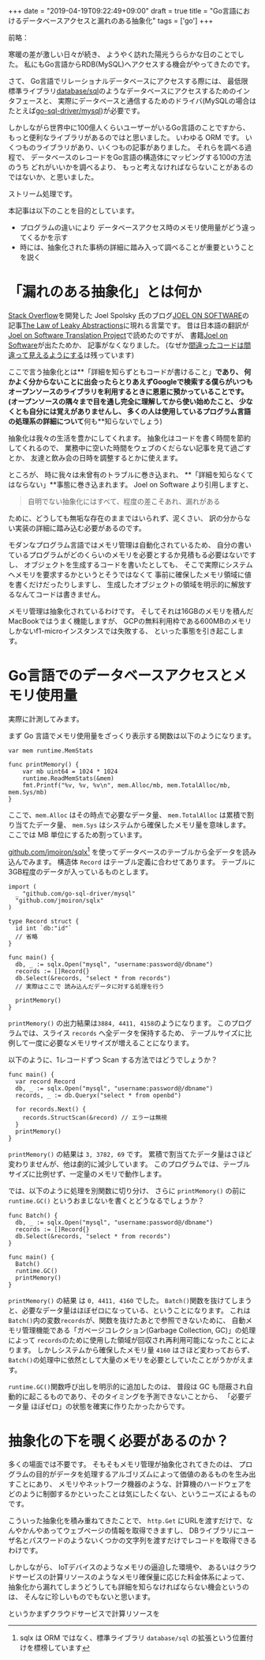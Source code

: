 +++
date = "2019-04-19T09:22:49+09:00"
draft = true
title = "Go言語におけるデータベースアクセスと漏れのある抽象化"
tags = ['go']
+++

前略：

寒暖の差が激しい日々が続き、
ようやく訪れた陽光うららかな日のことでした。
私にもGo言語からRDB(MySQL)へアクセスする機会がやってきたのです。

さて、
Go言語でリレーショナルデータベースにアクセスする際には、
最低限
標準ライブラリ[database/sql](https://golang.org/pkg/database/sql/)のようなデータベースにアクセスするためのインタフェースと、
実際にデータベースと通信するためのドライバ(MySQLの場合はたとえば[go-sql-driver/mysql](https://github.com/go-sql-driver/mysql))が必要です。

しかしながら世界中に100億人くらいユーザーがいるGo言語のことですから、
もっと便利なライブラリがあるのではと思いました。
いわゆる ORM です。
いくつものライブラリがあり、いくつもの記事がありました。
それらを調べる過程で、
データベースのレコードをGo言語の構造体にマッピングする100の方法のうち
どれがいいかを調べるより、
もっと考えなければならないことがあるのではないか、と思いました。

ストリーム処理です。

本記事は以下のことを目的としています。

- プログラムの違いにより データベースアクセス時のメモリ使用量がどう違ってくるかを示す
- 時には、抽象化された事柄の詳細に踏み入って調べることが重要ということを説く

<!--more-->

# 「漏れのある抽象化」とは何か

[Stack Overflow](https://stackoverflow.com/)を開発した Joel Spolsky 氏のブログ[JOEL ON SOFTWARE](https://www.joelonsoftware.com/)の
記事[The Law of Leaky Abstractions](https://www.joelonsoftware.com/2002/11/11/the-law-of-leaky-abstractions/)に現れる言葉です。
昔は日本語の翻訳が[Joel on Software Translation Project](http://local.joelonsoftware.com/wiki/Main_Page)で読めたのですが、
書籍[Joel on Software](https://www.amazon.co.jp/Joel-Software-Spolsky/dp/4274066304)が出たためか、
記事がなくなりました。
(なぜか[間違ったコードは間違って見えるようにする](http://local.joelonsoftware.com/wiki/%E9%96%93%E9%81%95%E3%81%A3%E3%81%9F%E3%82%B3%E3%83%BC%E3%83%89%E3%81%AF%E9%96%93%E9%81%95%E3%81%A3%E3%81%A6%E8%A6%8B%E3%81%88%E3%82%8B%E3%82%88%E3%81%86%E3%81%AB%E3%81%99%E3%82%8B)は残っています)

ここで言う抽象化とは**「詳細を知らずともコードが書けること」**であり、
何かよく分からないことに出会ったらとりあえずGoogleで検索する僕らがいつも
オープンソースのライブラリを利用するときに恩恵に預かっていることです。
(オープンソースの隅々まで目を通し完全に理解してから使い始めたこと、
少なくとも自分には覚えがありませんし、
多くの人は使用しているプログラム言語の処理系の詳細について**何も**知らないでしょう)

抽象化は我々の生活を豊かにしてくれます。
抽象化はコードを書く時間を節約してくれるので、
業務中に空いた時間をウェブのくだらない記事を見て過ごすとか、
友達と飲み会の日時を調整するとかに使えます。

ところが、
時に我々は未曾有のトラブルに巻き込まれ、
**「詳細を知らなくてはならない」**事態に巻き込まれます。
Joel on Software より引用しますと、

> 自明でない抽象化にはすべて、程度の差こそあれ、漏れがある

ために、どうしても無垢な存在のままではいられず、泥くさい、
訳の分からない実装の詳細に踏み込む必要があるのです。

モダンなプログラム言語ではメモリ管理は自動化されているため、
自分の書いているプログラムがどのくらいのメモリを必要とするか見積もる必要はないですし、
オブジェクトを生成するコードを書いたとしても、
そこで実際にシステムへメモリを要求するかというとそうではなくて
事前に確保したメモリ領域に値を書くだけだったりしますし、
生成したオブジェクトの領域を明示的に解放するなんてコードは書きません。

メモリ管理は抽象化されているわけです。
そしてそれは16GBのメモリを積んだMacBookではうまく機能しますが、
GCPの無料利用枠である600MBのメモリしかないf1-microインスタンスでは失敗する、
といった事態を引き起こします。


# Go言語でのデータベースアクセスとメモリ使用量

実際に計測してみます。

まず Go 言語でメモリ使用量をざっくり表示する関数は以下のようになります。

```
var mem runtime.MemStats

func printMemory() {
	var mb uint64 = 1024 * 1024
	runtime.ReadMemStats(&mem)
	fmt.Printf("%v, %v, %v\n", mem.Alloc/mb, mem.TotalAlloc/mb, mem.Sys/mb)
}
```

ここで、`mem.Alloc` はその時点で必要なデータ量、
`mem.TotalAlloc` は累積で割り当てたデータ量、
`mem.Sys` はシステムから確保したメモリ量を意味します。
ここでは MB 単位にするため割っています。

[github.com/jmoiron/sqlx](https://github.com/jmoiron/sqlx)[^1] を使ってデータベースのテーブルから全データを読み込んでみます。
構造体 `Record` はテーブル定義に合わせてあります。
テーブルに3GB程度のデータが入っているものとします。

```
import (
  _ "github.com/go-sql-driver/mysql"
  "github.com/jmoiron/sqlx"
)

type Record struct {
  id int `db:"id"`
  // 省略
}

func main() {
  db, _ := sqlx.Open("mysql", "username:password@/dbname")
  records := []Record{}
  db.Select(&records, "select * from records")
  // 実際はここで 読み込んだデータに対する処理を行う

  printMemory()
}
```

`printMemory()` の出力結果は`3884, 4411, 4158`のようになります。
このプログラムでは、スライス `records` へ全データを保持するため、
テーブルサイズに比例して一度に必要なメモリサイズが増えることになります。

以下のように、1レコードずつ Scan する方法ではどうでしょうか？

```
func main() {
  var record Record
  db, _ := sqlx.Open("mysql", "username:password@/dbname")
  records, _ := db.Queryx("select * from openbd")

  for records.Next() {
    records.StructScan(&record) // エラーは無視
  }
  printMemory()
}
```

`printMemory()` の結果は `3, 3782, 69` です。
累積で割当てたデータ量はさほど変わりませんが、他は劇的に減少しています。
このプログラムでは、テーブルサイズに比例せず、一定量のメモリで動作します。

では、以下のように処理を別関数に切り分け、
さらに `printMemory()` の前に `runtime.GC()` というおまじないを書くとどうなるでしょうか？

```
func Batch() {
  db, _ := sqlx.Open("mysql", "username:password@/dbname")
  records := []Record{}
  db.Select(&records, "select * from records")
}

func main() {
  Batch()
  runtime.GC()
  printMemory()
}
```

`printMemory()` の結果 は `0, 4411, 4160` でした。
`Batch()`関数を抜けてしまうと、必要なデータ量はほぼゼロになっている、ということになります。
これは`Batch()`内の変数`records`が、関数を抜けたあとで参照できないために、
自動メモリ管理機能である「ガベージコレクション(Garbage Collection, GC)」の処理によって
`records`のために使用した領域が回収され再利用可能になったことによります。
しかしシステムから確保したメモリ量 `4160` はさほど変わっておらず、
`Batch()`の処理中に依然として大量のメモリを必要としていたことがうかがえます。

`runtime.GC()`関数呼び出しを明示的に追加したのは、
普段は GC も隠蔽され自動的に起こるものであり、そのタイミングを予測できないことから、
「必要データ量 ほぼゼロ」の状態を確実に作りたかったからです。


# 抽象化の下を覗く必要があるのか？

多くの場面では不要です。
そもそもメモリ管理が抽象化されてきたのは、
プログラムの目的がデータを処理するアルゴリズムによって価値のあるものを生み出すことにあり、
メモリやネットワーク機器のような、計算機のハードウェアをどのように制御するかといったことは気にしたくない、というニーズによるものです。

こういった抽象化を積み重ねてきたことで、
`http.Get` にURLを渡すだけで、なんやかんやあってウェブページの情報を取得できますし、
DBライブラリにユーザ名とパスワードのようないくつかの文字列を渡すだけでレコードを取得できるわけです。

しかしながら、
IoTデバイスのようなメモリの逼迫した環境や、
あるいはクラウドサービスの計算リソースのようなメモリ確保量に応じた料金体系によって、
抽象化から漏れてしまうどうしても詳細を知らなければならない機会というのは、
そんなに珍しいものでもないと思います。

というかまずクラウドサービスで計算リソースを


[^1]: sqlx は ORM ではなく、標準ライブラリ `database/sql` の拡張という位置付けを標榜しています
